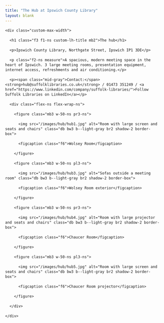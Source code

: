 ```yaml
---
title: "The Hub at Ipswich County Library"
layout: blank
---
```


<article class="ph2 ph3-ns pv3 pv4-l bg-navy">

  <div class="ph2 ph3-ns pv3 pv5-ns pv6-l ba-ns b--light-gray bg-white">

    <div class="custom-max-width">

      <h1 class="f3 f1-ns custom-lh-title mb2">The hub</h1>

      <p>Ipswich County Library, Northgate Street, Ipswich IP1 3DE</p>

      <p class="f2-ns measure">A spacious, modern meeting space in the heart of Ipswich. 3 large meeting rooms, presentation equipment, internet access, refreshments and air conditioning.</p>

      <p><span class="mid-gray">Contact:</span> <strong>hub@suffolklibraries.co.uk</strong> / 01473 351249 / <a href="https://www.linkedin.com/company/suffolk-libraries/">Follow Suffolk Libraries on LinkedIn</a></p>

      <div class="flex-ns flex-wrap-ns">

        <figure class="mb3 w-50-ns pr3-ns">

          <img src="/images/hub/hub1.jpg" alt="Room with large screen and seats and chairs" class="db bw3 b--light-gray br2 shadow-2 border-box">

          <figcaption class="f6">Wolsey Room</figcaption>

        </figure>

        <figure class="mb3 w-50-ns pl3-ns">

          <img src="/images/hub/hub3.jpg" alt="Sofas outside a meeting room" class="db bw3 b--light-gray br2 shadow-2 border-box">

          <figcaption class="f6">Wolsey Room exterior</figcaption>

        </figure>

        <figure class="mb3 w-50-ns pr3-ns">

          <img src="/images/hub/hub4.jpg" alt="Room with large projector and seats and chairs" class="db bw3 b--light-gray br2 shadow-2 border-box">

          <figcaption class="f6">Chaucer Room</figcaption>

        </figure>

        <figure class="mb3 w-50-ns pl3-ns">

          <img src="/images/hub/hub5.jpg" alt="Room with large screen and seats and chairs" class="db bw3 b--light-gray br2 shadow-2 border-box">

          <figcaption class="f6">Chaucer Room projector</figcaption>

        </figure>

      </div>

    </div>

  </div>

</article>

